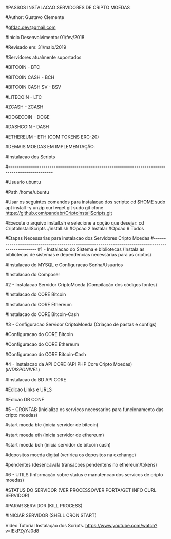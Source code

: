 #PASSOS INSTALACAO SERVIDORES DE CRIPTO MOEDAS

#Author: Gustavo Clemente

#gfdac.dev@gmail.com

#Início Desenvolvimento: 01/fev/2018

#Revisado em:            31/maio/2019


#Servidores atualmente suportados

#BITCOIN - BTC

#BITCOIN CASH - BCH

#BITCOIN CASH SV - BSV

#LITECOIN - LTC

#ZCASH - ZCASH

#DOGECOIN - DOGE

#DASHCOIN - DASH

#ETHEREUM - ETH (COM TOKENS ERC-20)


#DEMAIS MOEDAS EM IMPLEMENTAÇÃO.

#Instalacao dos Scripts

#---------------------------------------------------------------------------------------------------


#Usuario ubuntu

#Path /home/ubuntu

#Usar os seguintes comandos para instalacao dos scripts:
cd $HOME
sudo apt install -y unzip curl wget git
sudo git clone https://github.com/pandabr/CriptoInstallScripts.git

#Execute o arquivo install.sh e selecione a opção que desejar:
cd CriptoInstallScripts
./install.sh 
#Opcao 2 Instalar
#Opcao 9 Todos


#Etapas Necessarias para instalacao dos Servidores Cripto Moedas
#---------------------------------------------------------------------------------------------------
#1 - Instalacao do Sistema e bibliotecas (Instala as bibliotecas de sistemas e dependencias necessárias para as criptos)

#Instalacao do MYSQL e Configuracao Senha/Usuarios

#Instalacao do Composer


#2 - Instalacao Servidor CriptoMoeda (Compilação dos códigos fontes)

#Instalacao do CORE Bitcoin

#Instalacao do CORE Ethereum

#Instalacao do CORE Bitcoin-Cash


#3 - Configuracao Servidor CriptoMoeda (Criaçao de pastas e configs)

#Configuracao do CORE Bitcoin

#Configuracao do CORE Ethereum

#Configuracao do CORE Bitcoin-Cash


#4 - Instalacao da API CORE (API PHP Core Cripto Moedas) (*INDISPONIVEL*)

#Instalacao do BD API CORE

#Edicao Links e URLS

#Edicao DB CONF


#5 - CRONTAB (Inicializa os servicos necessarios para funcionamento das cripto moedas)

#start moeda btc (inicia servidor de bitcoin)

#start moeda eth (inicia servidor de ethereum)

#start moeda bch (inicia servidor de bitcoin cash)

#depositos moeda digital (veririca os depositos na exchange)

#pendentes (desencavala transacoes pendentens no ethereum/tokens)



#6 - UTILS (Informação sobre status e manutencao dos servicos de cripto moedas)

#STATUS DO SERVIDOR (VER PROCESSO/VER PORTA/GET INFO CURL SERVIDOR)

#PARAR SERVIDOR (KILL PROCESS)

#INICIAR SERVIDOR (SHELL CRON START)


Video Tutorial Instalação dos Scripts.
https://www.youtube.com/watch?v=IEkPZyYJ0d8
